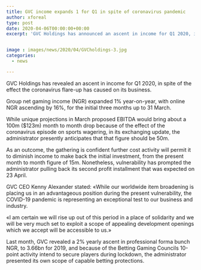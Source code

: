 ```yaml
---
title: GVC income expands 1 for Q1 in spite of coronavirus pandemic
author: xforeal 
type: post
date: 2020-04-06T00:00:00+00:00
excerpt: 'GVC Holdings has announced an ascent in income for Q1 2020, in spite of the effect the coronavirus flare-up has caused on its business '


image : images/news/2020/04/GVCholdings-3.jpg
categories:
  - news

---
```

GVC Holdings has revealed an ascent in income for Q1 2020, in spite of the effect the coronavirus flare-up has caused on its business. 

Group net gaming income (NGR) expanded 1&percnt; year-on-year, with online NGR ascending by 16&percnt;, for the initial three months up to 31 March. 

While unique projections in March proposed EBITDA would bring about a 100m ($123m) month to month drop because of the effect of the coronavirus episode on sports wagering, in its exchanging update, the administrator presently anticipates that that figure should be 50m. 

As an outcome, the gathering is confident further cost activity will permit it to diminish income to make back the initial investment, from the present month to month figure of 15m. Nonetheless, vulnerability has prompted the administrator pulling back its second profit installment that was expected on 23 April. 

GVC CEO Kenny Alexander stated: &#171;While our worldwide item broadening is placing us in an advantageous position during the present vulnerability, the COVID-19 pandemic is representing an exceptional test to our business and industry. 

&#171;I am certain we will rise up out of this period in a place of solidarity and we will be very much set to exploit a scope of appealing development openings which we accept will be accessible to us.&#187; 

Last month, GVC revealed a 2&percnt; yearly ascent in professional forma bunch NGR, to 3.66bn for 2019, and because of the Betting Gaming Councils 10-point activity intend to secure players during lockdown, the administrator presented its own scope of capable betting protections.